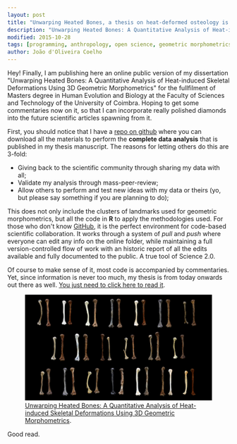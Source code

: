 ```yaml
---
layout: post
title: "Unwarping Heated Bones, a thesis on heat-deformed osteology is online for peer-review"
description: "Unwarping Heated Bones: A Quantitative Analysis of Heat-induced Skeletal Deformations Using 3D Geometric Morphometrics"
modified: 2015-10-28
tags: [programming, anthropology, open science, geometric morphometrics, burnt, osteology, humerus, thesis]
author: João d'Oliveira Coelho
---
```



Hey! Finally, I am publishing here an online public version of my dissertation "Unwarping Heated Bones: A Quantitative Analysis of Heat-induced Skeletal Deformations Using 3D Geometric Morphometrics" for the fullfilment of Masters degree in Human Evolution and Biology at the Faculty of Sciences and Technology of the University of Coimbra. Hoping to get some commentaries now on it, so that I can incorporate really polished diamonds into the future scientific articles spawning from it.

First, you should notice that I have a <a href = "https://github.com/Delvis/HOTGM" target = "_blank">repo on github</a> where you can download all the materials to perform the **complete data analysis** that is published in my thesis manuscript. The reasons for letting others do this are 3-fold: 

* Giving back to the scientific community through sharing my data with all;
* Validate my analysis through mass-peer-review;
* Allow others to perform and test new ideas with my data or theirs (yo, but please say something if you are planning to do);

This does not only include the clusters of landmarks used for geometric morphometrics, but all the code in **R** to apply the methodologies used. For those who don't know <a href = "https://github.com/Delvis/HOTGM" target = "_blank">GitHub</a>, it is the perfect environment for code-based scientific collaboration. It works through a system of *pull* and *push* where everyone can edit any info on the online folder, while maintaining a full version-controlled flow of work with an historic report of all the edits available and fully documented to the public. A true tool of Science 2.0.

Of course to make sense of it, most code is accompanied by commentaries. Yet, since information is never too much, my thesis is from today onwards out there as well. <a href = "/thesis-on-heat-induced-skeletal-deformations-using-3D-geometric-morphometrics.pdf" target = "_blank">You just need to click here to read it</a>.

<figure>
	<a href="/thesis-on-heat-induced-skeletal-deformations-using-3D-geometric-morphometrics.pdf" target = "_blank"><img src="/images/thyCover.png" alt="Thesis Cover. Click to download thesis."></a>
	<figcaption><a href="/thesis-on-heat-induced-skeletal-deformations-using-3D-geometric-morphometrics.pdf" target = "_blank">Unwarping Heated Bones: A Quantitative Analysis of Heat-induced Skeletal Deformations Using 3D Geometric Morphometrics</a>.</figcaption>
</figure>

Good read.
